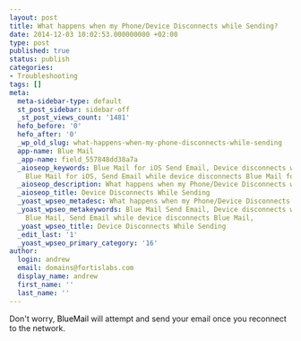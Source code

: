 ```yaml
---
layout: post
title: What happens when my Phone/Device Disconnects while Sending?
date: 2014-12-03 10:02:53.000000000 +02:00
type: post
published: true
status: publish
categories:
- Troubleshooting
tags: []
meta:
  meta-sidebar-type: default
  st_post_sidebar: sidebar-off
  _st_post_views_count: '1481'
  hefo_before: '0'
  hefo_after: '0'
  _wp_old_slug: what-happens-when-my-phone-disconnects-while-sending
  app-name: Blue Mail
  _app-name: field_557848dd38a7a
  _aioseop_keywords: Blue Mail for iOS Send Email, Device disconnects while sending
    Blue Mail for iOS, Send Email while device disconnects Blue Mail for iOS,
  _aioseop_description: What happens when my Phone/Device Disconnects while Sending?
  _aioseop_title: Device Disconnects While Sending
  _yoast_wpseo_metadesc: What happens when my Phone/Device Disconnects while Sending?
  _yoast_wpseo_metakeywords: Blue Mail Send Email, Device disconnects while sending
    Blue Mail, Send Email while device disconnects Blue Mail,
  _yoast_wpseo_title: Device Disconnects While Sending
  _edit_last: '1'
  _yoast_wpseo_primary_category: '16'
author:
  login: andrew
  email: domains@fortislabs.com
  display_name: andrew
  first_name: ''
  last_name: ''
---
```

<p class="p1"><span class="s1">Don't worry, <span style="color: #000000;">BlueMail</span> will attempt and send your email once you reconnect to the network.</span></p>
